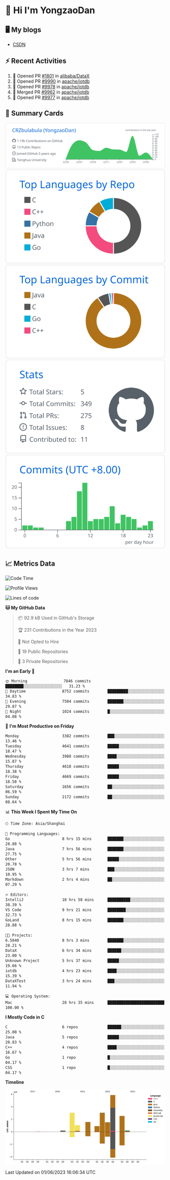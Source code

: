 # 👋 Hi I'm YongzaoDan

## 🖥 My blogs
  + [CSDN](https://blog.csdn.net/CRZbulabula?type=blog)

## ⚡ Recent Activities
<!--START_SECTION:activity-->
1. 💪 Opened PR [#1801](https://github.com/alibaba/DataX/pull/1801) in [alibaba/DataX](https://github.com/alibaba/DataX)
2. 💪 Opened PR [#9990](https://github.com/apache/iotdb/pull/9990) in [apache/iotdb](https://github.com/apache/iotdb)
3. 💪 Opened PR [#9978](https://github.com/apache/iotdb/pull/9978) in [apache/iotdb](https://github.com/apache/iotdb)
4. 🎉 Merged PR [#9962](https://github.com/apache/iotdb/pull/9962) in [apache/iotdb](https://github.com/apache/iotdb)
5. 💪 Opened PR [#9977](https://github.com/apache/iotdb/pull/9977) in [apache/iotdb](https://github.com/apache/iotdb)
<!--END_SECTION:activity-->

## 🎑 Summary Cards

[![](https://raw.githubusercontent.com/CRZbulabula/CRZbulabula/main/profile-summary-card-output/github/0-profile-details.svg)](https://github.com/vn7n24fzkq/github-profile-summary-cards)
[![](https://raw.githubusercontent.com/CRZbulabula/CRZbulabula/main/profile-summary-card-output/github/1-repos-per-language.svg)](https://github.com/vn7n24fzkq/github-profile-summary-cards) [![](https://raw.githubusercontent.com/CRZbulabula/CRZbulabula/main/profile-summary-card-output/github/2-most-commit-language.svg)](https://github.com/vn7n24fzkq/github-profile-summary-cards)
[![](https://raw.githubusercontent.com/CRZbulabula/CRZbulabula/main/profile-summary-card-output/github/3-stats.svg)](https://github.com/vn7n24fzkq/github-profile-summary-cards) [![](https://raw.githubusercontent.com/CRZbulabula/CRZbulabula/main/profile-summary-card-output/github/4-productive-time.svg)](https://github.com/vn7n24fzkq/github-profile-summary-cards)

## 📈 Metrics Data

<!--START_SECTION:waka-->
![Code Time](http://img.shields.io/badge/Code%20Time-173%20hrs%2029%20mins-blue)

![Profile Views](http://img.shields.io/badge/Profile%20Views-0-blue)

![Lines of code](https://img.shields.io/badge/From%20Hello%20World%20I%27ve%20Written-19.7%20million%20lines%20of%20code-blue)

**🐱 My GitHub Data** 

> 📦 92.9 kB Used in GitHub's Storage 
 > 
> 🏆 231 Contributions in the Year 2023
 > 
> 🚫 Not Opted to Hire
 > 
> 📜 19 Public Repositories 
 > 
> 🔑 3 Private Repositories 
 > 
**I'm an Early 🐤** 

```text
🌞 Morning                7846 commits        ████████░░░░░░░░░░░░░░░░░   31.23 % 
🌆 Daytime                8752 commits        █████████░░░░░░░░░░░░░░░░   34.83 % 
🌃 Evening                7504 commits        ███████░░░░░░░░░░░░░░░░░░   29.87 % 
🌙 Night                  1024 commits        █░░░░░░░░░░░░░░░░░░░░░░░░   04.08 % 
```
📅 **I'm Most Productive on Friday** 

```text
Monday                   3382 commits        ███░░░░░░░░░░░░░░░░░░░░░░   13.46 % 
Tuesday                  4641 commits        █████░░░░░░░░░░░░░░░░░░░░   18.47 % 
Wednesday                3988 commits        ████░░░░░░░░░░░░░░░░░░░░░   15.87 % 
Thursday                 4618 commits        █████░░░░░░░░░░░░░░░░░░░░   18.38 % 
Friday                   4669 commits        █████░░░░░░░░░░░░░░░░░░░░   18.58 % 
Saturday                 1656 commits        ██░░░░░░░░░░░░░░░░░░░░░░░   06.59 % 
Sunday                   2172 commits        ██░░░░░░░░░░░░░░░░░░░░░░░   08.64 % 
```


📊 **This Week I Spent My Time On** 

```text
🕑︎ Time Zone: Asia/Shanghai

💬 Programming Languages: 
Go                       8 hrs 15 mins       ███████░░░░░░░░░░░░░░░░░░   28.88 % 
Java                     7 hrs 56 mins       ███████░░░░░░░░░░░░░░░░░░   27.75 % 
Other                    5 hrs 56 mins       █████░░░░░░░░░░░░░░░░░░░░   20.78 % 
JSON                     3 hrs 7 mins        ███░░░░░░░░░░░░░░░░░░░░░░   10.95 % 
Markdown                 2 hrs 4 mins        ██░░░░░░░░░░░░░░░░░░░░░░░   07.29 % 

🔥 Editors: 
IntelliJ                 10 hrs 58 mins      ██████████░░░░░░░░░░░░░░░   38.39 % 
VS Code                  9 hrs 21 mins       ████████░░░░░░░░░░░░░░░░░   32.73 % 
GoLand                   8 hrs 15 mins       ███████░░░░░░░░░░░░░░░░░░   28.88 % 

🐱‍💻 Projects: 
6.5840                   8 hrs 3 mins        ███████░░░░░░░░░░░░░░░░░░   28.21 % 
DataX                    6 hrs 34 mins       ██████░░░░░░░░░░░░░░░░░░░   23.00 % 
Unknown Project          5 hrs 37 mins       █████░░░░░░░░░░░░░░░░░░░░   19.66 % 
iotdb                    4 hrs 23 mins       ████░░░░░░░░░░░░░░░░░░░░░   15.39 % 
DataXTest                3 hrs 24 mins       ███░░░░░░░░░░░░░░░░░░░░░░   11.94 % 

💻 Operating System: 
Mac                      28 hrs 35 mins      █████████████████████████   100.00 % 
```

**I Mostly Code in C** 

```text
C                        6 repos             ██████░░░░░░░░░░░░░░░░░░░   25.00 % 
Java                     5 repos             █████░░░░░░░░░░░░░░░░░░░░   20.83 % 
C++                      4 repos             ████░░░░░░░░░░░░░░░░░░░░░   16.67 % 
Go                       1 repo              █░░░░░░░░░░░░░░░░░░░░░░░░   04.17 % 
CSS                      1 repo              █░░░░░░░░░░░░░░░░░░░░░░░░   04.17 % 
```



**Timeline**

![Lines of Code chart](https://raw.githubusercontent.com/CRZbulabula/CRZbulabula/main/assets/bar_graph.png)


 Last Updated on 01/06/2023 16:06:34 UTC
<!--END_SECTION:waka-->

